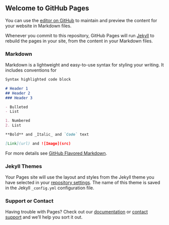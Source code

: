 ## Welcome to GitHub Pages

You can use the [editor on GitHub](https://github.com/vibbinboy123/vibbing.gifthubboy.io/edit/gh-pages/index.md) to maintain and preview the content for your website in Markdown files.

Whenever you commit to this repository, GitHub Pages will run [Jekyll](https://jekyllrb.com/) to rebuild the pages in your site, from the content in your Markdown files.

### Markdown

Markdown is a lightweight and easy-to-use syntax for styling your writing. It includes conventions for

```markdown
Syntax highlighted code block

# Header 1
## Header 2
### Header 3

- Bulleted
- List

1. Numbered
2. List

**Bold** and _Italic_ and `Code` text

[Link](url) and ![Image](src)
```

For more details see [GitHub Flavored Markdown](https://guides.github.com/features/mastering-markdown/).

### Jekyll Themes

Your Pages site will use the layout and styles from the Jekyll theme you have selected in your [repository settings](https://github.com/vibbinboy123/vibbing.gifthubboy.io/settings/pages). The name of this theme is saved in the Jekyll `_config.yml` configuration file.

### Support or Contact

Having trouble with Pages?  Check out our [documentation](https://docs.github.com/categories/github-pages-basics/) or [contact support](https://support.github.com/contact) and we’ll help you sort it out.
